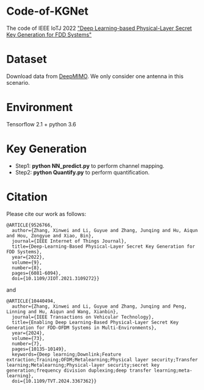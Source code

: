 # Code-of-KGNet
The code of IEEE IoTJ 2022 ["Deep Learning-based Physical-Layer Secret Key Generation for FDD Systems"](https://ieeexplore.ieee.org/document/9526766)

# Dataset
Download data from [DeepMIMO](https://www.deepmimo.net/scenarios/i1-scenario/). We only consider one antenna in this scenario.

# Environment
Tensorflow 2.1 + python 3.6

# Key Generation
* Step1: **python NN_predict.py** to perform channel mapping.
* Step2: **python Quantify.py** to perform quantification.

# Citation
Please cite our work as follows:

```
@ARTICLE{9526766,
  author={Zhang, Xinwei and Li, Guyue and Zhang, Junqing and Hu, Aiqun and Hou, Zongyue and Xiao, Bin},
  journal={IEEE Internet of Things Journal}, 
  title={Deep-Learning-Based Physical-Layer Secret Key Generation for FDD Systems}, 
  year={2022},
  volume={9},
  number={8},
  pages={6081-6094},
  doi={10.1109/JIOT.2021.3109272}}
```
and
```
@ARTICLE{10440494,
  author={Zhang, Xinwei and Li, Guyue and Zhang, Junqing and Peng, Linning and Hu, Aiqun and Wang, Xianbin},
  journal={IEEE Transactions on Vehicular Technology}, 
  title={Enabling Deep Learning-Based Physical-Layer Secret Key Generation for FDD-OFDM Systems in Multi-Environments}, 
  year={2024},
  volume={73},
  number={7},
  pages={10135-10149},
  keywords={Deep learning;Downlink;Feature extraction;Training;OFDM;Metalearning;Physical layer security;Transfer learning;Metalearning;Physical-layer security;secret key generation;frequency division duplexing;deep transfer learning;meta-learning},
  doi={10.1109/TVT.2024.3367362}}

```
